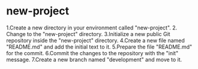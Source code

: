 # new-project

1.Create a new directory in your environment called "new-project".
2. Change to the "new-project" directory.
3.Initialize a new public Git repository inside the "new-project" directory.
4.Create a new file named "README.md" and add the initial text to it.
5.Prepare the file "README.md" for the commit.
6.Commit the changes to the repository with the "init" message.
7.Create a new branch named "development" and move to it.


